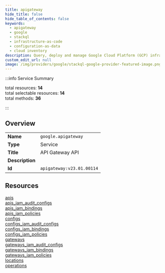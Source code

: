 ```yaml
---
title: apigateway
hide_title: false
hide_table_of_contents: false
keywords:
  - apigateway
  - google
  - stackql
  - infrastructure-as-code
  - configuration-as-data
  - cloud inventory
description: Query, deploy and manage Google Cloud Platform (GCP) infrastructure and resources using SQL
custom_edit_url: null
image: /img/providers/google/stackql-google-provider-featured-image.png
---
```

  
    
:::info Service Summary

<div class="row">
<div class="providerDocColumn">
<span>total resources:&nbsp;<b>14</b></span><br />
<span>total selectable resources:&nbsp;<b>14</b></span><br />
<span>total methods:&nbsp;<b>36</b></span><br />
</div>
</div>

:::

## Overview
<table><tbody>
<tr><td><b>Name</b></td><td><code>google.apigateway</code></td></tr>
<tr><td><b>Type</b></td><td>Service</td></tr>
<tr><td><b>Title</b></td><td>API Gateway API</td></tr>
<tr><td><b>Description</b></td><td></td></tr>
<tr><td><b>Id</b></td><td><code>apigateway:v23.01.00114</code></td></tr>
</tbody></table>

## Resources
<div class="row">
<div class="providerDocColumn">
<a href="/providers/google/apigateway/apis/">apis</a><br />
<a href="/providers/google/apigateway/apis_iam_audit_configs/">apis_iam_audit_configs</a><br />
<a href="/providers/google/apigateway/apis_iam_bindings/">apis_iam_bindings</a><br />
<a href="/providers/google/apigateway/apis_iam_policies/">apis_iam_policies</a><br />
<a href="/providers/google/apigateway/configs/">configs</a><br />
<a href="/providers/google/apigateway/configs_iam_audit_configs/">configs_iam_audit_configs</a><br />
<a href="/providers/google/apigateway/configs_iam_bindings/">configs_iam_bindings</a><br />
</div>
<div class="providerDocColumn">
<a href="/providers/google/apigateway/configs_iam_policies/">configs_iam_policies</a><br />
<a href="/providers/google/apigateway/gateways/">gateways</a><br />
<a href="/providers/google/apigateway/gateways_iam_audit_configs/">gateways_iam_audit_configs</a><br />
<a href="/providers/google/apigateway/gateways_iam_bindings/">gateways_iam_bindings</a><br />
<a href="/providers/google/apigateway/gateways_iam_policies/">gateways_iam_policies</a><br />
<a href="/providers/google/apigateway/locations/">locations</a><br />
<a href="/providers/google/apigateway/operations/">operations</a><br />
</div>
</div>
